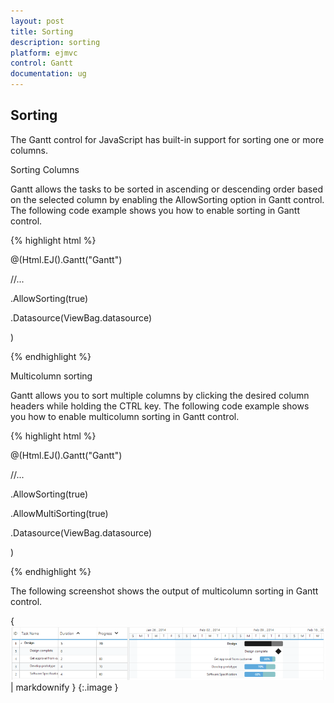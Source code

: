 ```yaml
---
layout: post
title: Sorting
description: sorting
platform: ejmvc
control: Gantt
documentation: ug
---
```


## Sorting

The Gantt control for JavaScript has built-in support for sorting one or more columns.

Sorting Columns

Gantt allows the tasks to be sorted in ascending or descending order based on the selected column by enabling the AllowSorting option in Gantt control. The following code example shows you how to enable sorting in Gantt control.





{% highlight html %}



@(Html.EJ().Gantt("Gantt")

//...

.AllowSorting(true)

.Datasource(ViewBag.datasource)

)



{% endhighlight %}



Multicolumn sorting

Gantt allows you to sort multiple columns by clicking the desired column headers while holding the CTRL key. The following code example shows you how to enable multicolumn sorting in Gantt control.





{% highlight html %}



@(Html.EJ().Gantt("Gantt")

//...

.AllowSorting(true)

.AllowMultiSorting(true)

.Datasource(ViewBag.datasource)

)



{% endhighlight %}





The following screenshot shows the output of multicolumn sorting in Gantt control.



{ ![](Sorting_images/Sorting_img1.png) | markdownify }
{:.image }


